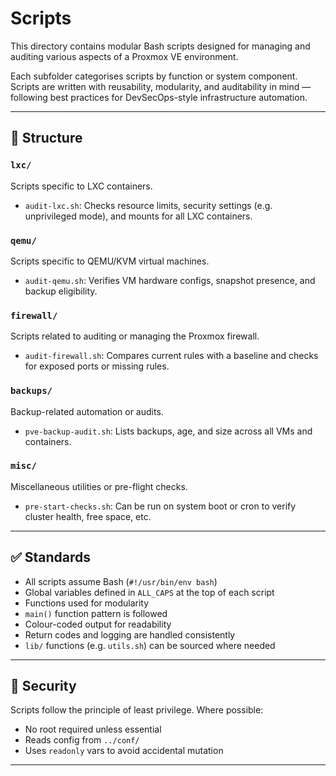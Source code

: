 # Scripts

This directory contains modular Bash scripts designed for managing and auditing various aspects of a Proxmox VE environment.

Each subfolder categorises scripts by function or system component. Scripts are written with reusability, modularity, and auditability in mind — following best practices for DevSecOps-style infrastructure automation.

---

## 📂 Structure

### `lxc/`
Scripts specific to LXC containers.
- `audit-lxc.sh`: Checks resource limits, security settings (e.g. unprivileged mode), and mounts for all LXC containers.

### `qemu/`
Scripts specific to QEMU/KVM virtual machines.
- `audit-qemu.sh`: Verifies VM hardware configs, snapshot presence, and backup eligibility.

### `firewall/`
Scripts related to auditing or managing the Proxmox firewall.
- `audit-firewall.sh`: Compares current rules with a baseline and checks for exposed ports or missing rules.

### `backups/`
Backup-related automation or audits.
- `pve-backup-audit.sh`: Lists backups, age, and size across all VMs and containers.

### `misc/`
Miscellaneous utilities or pre-flight checks.
- `pre-start-checks.sh`: Can be run on system boot or cron to verify cluster health, free space, etc.

---

## ✅ Standards

- All scripts assume Bash (`#!/usr/bin/env bash`)
- Global variables defined in `ALL_CAPS` at the top of each script
- Functions used for modularity
- `main()` function pattern is followed
- Colour-coded output for readability
- Return codes and logging are handled consistently
- `lib/` functions (e.g. `utils.sh`) can be sourced where needed

---

## 🔐 Security

Scripts follow the principle of least privilege. Where possible:
- No root required unless essential
- Reads config from `../conf/`
- Uses `readonly` vars to avoid accidental mutation

---

